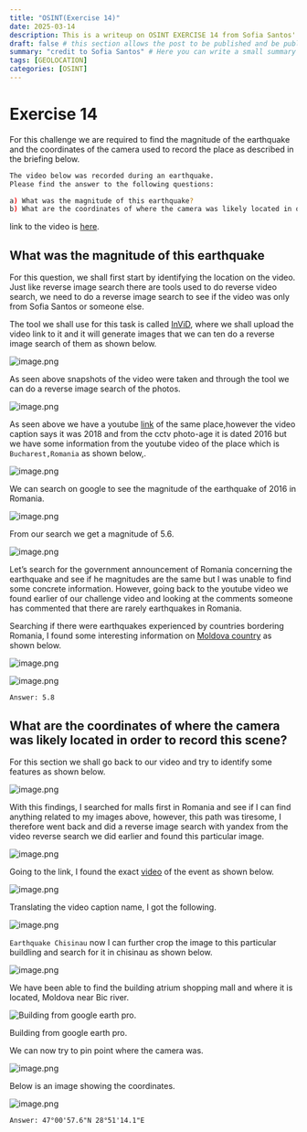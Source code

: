 ```yaml
---
title: "OSINT(Exercise 14)"
date: 2025-03-14
description: This is a writeup on OSINT EXERCISE 14 from Sofia Santos' OSINT analysis and exercises.
draft: false # this section allows the post to be published and be public, is it is set to true the post will not be published.
summary: "credit to Sofia Santos" # Here you can write a small summary of the post if needed
tags: [GEOLOCATION]
categories: [OSINT]
---
```

# Exercise 14

For this challenge we are required to find the magnitude of the earthquake and the coordinates of the camera used to record the place as described in the briefing below.

```bash
The video below was recorded during an earthquake.
Please find the answer to the following questions:

a) What was the magnitude of this earthquake?
b) What are the coordinates of where the camera was likely located in order to record this scene?
```

link to the video is [here](https://youtu.be/myTG1LpMN7g).

## What was the magnitude of this earthquake

For this question, we shall first start by identifying the location on the video. Just like reverse image search there are tools used to do reverse video search, we need to do a reverse image search to see if the video was only from Sofia Santos or someone else.

The tool we shall use for this task is called [InViD](https://chromewebstore.google.com/detail/fake-news-debunker-by-inv/mhccpoafgdgbhnjfhkcmgknndkeenfhe?hl=en), where we shall upload the video link to it and it will generate images that we can ten do a reverse image search of them as shown below.

![image.png](image.png)

As seen above snapshots of the video were taken and through the tool we can do a reverse image search of the photos. 

![image.png](image%201.png)

As seen above we have a youtube [link](https://www.youtube.com/watch?v=aPIpBdgwD94) of the same place,however the video caption says it was 2018 and from the cctv photo-age it is dated 2016 but we have some information from the youtube video of the place which is `Bucharest,Romania` as shown below,.

![image.png](image%202.png)

We can search on google to see the magnitude of the earthquake of 2016 in Romania.

![image.png](image%203.png)

From our search we get a magnitude of 5.6.

![image.png](image%204.png)

Let’s search for the government announcement of Romania concerning the earthquake and see if he magnitudes are the same but I was unable to find some concrete information. However, going back to the youtube video we found earlier of our challenge video and looking at the comments someone has commented that there are rarely earthquakes in Romania.

Searching if there were earthquakes experienced by countries bordering Romania, I found some interesting information on [Moldova country](https://www.moldova.org/en/53-degrees-night-earthquake-romania-strongly-hit-moldova/) as shown below.

![image.png](image%205.png)

![image.png](image%206.png)

`Answer: 5.8`

## What are the coordinates of where the camera was likely located in order to record this scene?

For this section we shall go back to our video and try to identify some features as shown below.

![image.png](image%207.png)

With this findings, I searched for malls first in Romania and see if I can find anything related to my images above, however, this path was tiresome, I therefore went back and did a reverse image search with yandex from the video reverse search we did earlier and found this particular image.

![image.png](image%208.png)

Going to the link, I found the exact [video](https://www.youtube.com/watch?v=lvGpouFqmJ0) of the event as shown below.

![image.png](image%209.png)

Translating the video caption name, I got the following.

![image.png](image%2010.png)

`Earthquake Chisinau` now I can further crop the image to this particular buildling and search for it in chisinau as shown below.

![image.png](image%2011.png)

We have been able to find the building atrium shopping mall and where it is located, Moldova near Bic river.

![Building from google earth pro.](image%2012.png)

Building from google earth pro.

We can now try to pin point where the camera was.

![image.png](image%2013.png)

Below is an image showing the coordinates.

![image.png](image%2014.png)

`Answer: 47°00'57.6"N 28°51'14.1"E`